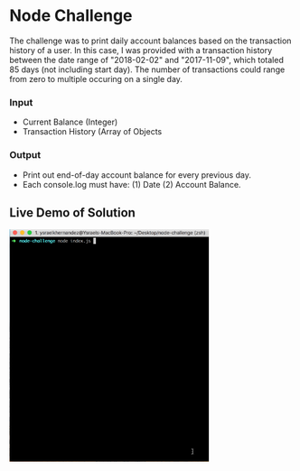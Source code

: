 # Node Challenge
The challenge was to print daily account balances based on the transaction history of a user. In this case, I was provided with a transaction history between the date range of "2018-02-02" and "2017-11-09", which totaled 85 days (not including start day). The number of transactions could range from zero to multiple occuring on a single day.

### Input
- Current Balance (Integer)
- Transaction History (Array of Objects

### Output
- Print out end-of-day account balance for every previous day. 
- Each console.log must have: (1) Date (2) Account Balance.

## Live Demo of Solution
<img src="https://github.com/ykeanu/node-challenge/blob/master/assets/live-demo.gif?raw=true" width="70%" height="70%">
